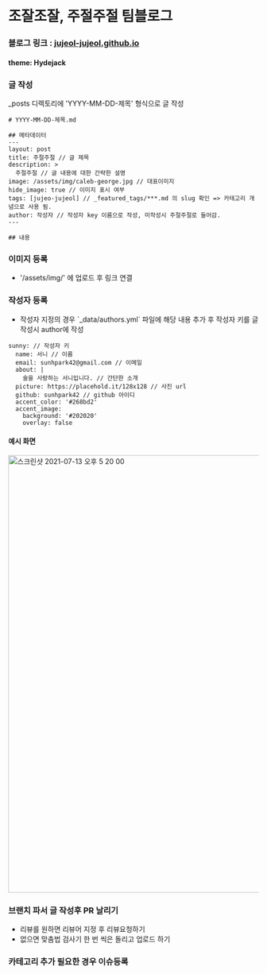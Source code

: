 # 조잘조잘, 주절주절 팀블로그
### 블로그 링크 : [jujeol-jujeol.github.io](https://jujeol-jujeol.github.io/)

#### theme: Hydejack

### 글 작성

\_posts 디렉토리에 'YYYY-MM-DD-제목' 형식으로 글 작성

```
# YYYY-MM-DD-제목.md

## 메타데이터
---
layout: post
title: 주절주절 // 글 제목
description: >
  주절주절 // 글 내용에 대한 간략한 설명
image: /assets/img/caleb-george.jpg // 대표이미지
hide_image: true // 이미지 표시 여부
tags: [jujeo-jujeol] // _featured_tags/***.md 의 slug 확인 => 카테고리 개념으로 사용 됨.
author: 작성자 // 작성자 key 이름으로 작성, 미작성시 주절주절로 들어감.
---

## 내용
```

### 이미지 등록
* '/assets/img/' 에 업로드 후 링크 연결

### 작성자 등록

*   작성자 지정의 경우 \`\_data/authors.yml\` 파일에 해당 내용 추가 후 작성자 키를 글 작성시 author에 작성
```
sunny: // 작성자 키
  name: 서니 // 이름
  email: sunhpark42@gmail.com // 이메일
  about: |
    술을 사랑하는 서니입니다. // 간단한 소개
  picture: https://placehold.it/128x128 // 사진 url
  github: sunhpark42 // github 아이디
  accent_color: '#268bd2'
  accent_image:
    background: '#202020'
    overlay: false
```

#### 예시 화면
<img width="881" alt="스크린샷 2021-07-13 오후 5 20 00" src="https://user-images.githubusercontent.com/67677561/125417329-0e6d7e22-e90f-48cb-89d6-74ee5c5bd8c0.png">

### 브랜치 파서 글 작성후 PR 날리기
* 리뷰를 원하면 리뷰어 지정 후 리뷰요청하기
* 없으면 맞춤법 검사기 한 번 씩은 돌리고 업로드 하기

### 카테고리 추가 필요한 경우 이슈등록

